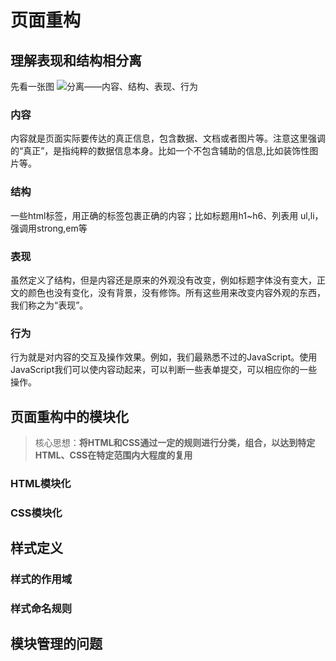 # 页面重构

## 理解表现和结构相分离
先看一张图
![分离——内容、结构、表现、行为](http://www.w3cn.org/article/tips/2004/images/3jianke.gif)
### 内容 
内容就是页面实际要传达的真正信息，包含数据、文档或者图片等。注意这里强调的“真正”，是指纯粹的数据信息本身。比如一个不包含辅助的信息,比如装饰性图片等。
### 结构
一些html标签，用正确的标签包裹正确的内容；比如标题用h1~h6、列表用 ul,li，强调用strong,em等
### 表现
虽然定义了结构，但是内容还是原来的外观没有改变，例如标题字体没有变大，正文的颜色也没有变化，没有背景，没有修饰。所有这些用来改变内容外观的东西，我们称之为“表现”。
### 行为
行为就是对内容的交互及操作效果。例如，我们最熟悉不过的JavaScript。使用JavaScript我们可以使内容动起来，可以判断一些表单提交，可以相应你的一些操作。

## 页面重构中的模块化 
> 核心思想：**将HTML和CSS通过一定的规则进行分类，组合，以达到特定 HTML、CSS在特定范围内大程度的复用**   
### HTML模块化

### CSS模块化

## 样式定义
### 样式的作用域 
### 样式命名规则 

## 模块管理的问题 